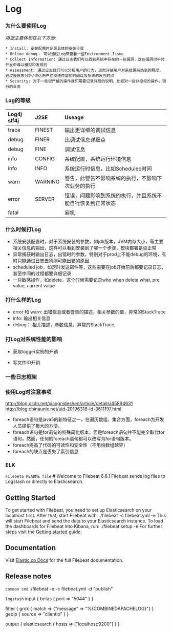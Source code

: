 # Log

### 为什么要使用Log

 *用途主要体现在以下方面:*

    * Install: 安装配置时记录具体的安装步骤
    * Online debug： 可以通过Log来查看一些Environment Issue
    * Collect Information: 通过日志我们可以找到系统中存在的一些漏洞，这些漏洞时平时开发中难以模拟和发现的
    * Assessment: 通过日志我们可以分析用户的行为，进而评估用户对系统保持热衷的程度，通过慢日志分析/评估用户在模块停留的时间以及系统的反应时间
    * Security: 对于一些很严格的操作我们需要记录详细的说明，比如对一些非授权的操作，银行的业务

### Log的等级

|Log4j slf4j |J2SE | Useage|
|:------------|:------|:------|
|trace|FINEST|输出更详细的调试信息|
|debug|FINER|比调试信息详细点|
|debug|FINE|调试信息|
|info|CONFIG|系统配置，系统运行环境信息|
|info|INFO|系统运行时信息，比如Scheduled时间|
|warn|WARNING|警告，此警告不影响系统的执行，不影响下次业务的执行|
|error|SERVER|错误，问题影响到系统的执行，并且系统不能自行恢复到正常状态|
|fatal||宕机|

### 什么时候打Log

* 系统安装配置时，对于系统安装的参数，如jdk版本，JVM内存大小，等主要相关信息的输出，这样可以看到安装到了哪一个步骤，模块部署是否正常
* 异常捕获时输出日志，出错时的参数，特别对于prod上不能debug的环境，有时只能通过日志去猜测可能出错的原因
* scheduled job，如定时发送邮件等，这些需要在job开始前后都要记录日志，甚至中间的过程都要详细记录
* 一些敏感操作，如delete，这个时候需要记录who when delete what, pre value, current value

### 打什么样的Log

* error 和 warn: 出错信息或者警告的描述，相关参数的值，异常的StackTrace
* info: 输出相关信息
* debug： 相关描述，参数信息，异常的StackTrace

### 打Log对系统性能的影响

* 获取logger实例的开销

* 写文件IO开销


### 一些日志框架

### 使用Log时注意事项

http://blog.csdn.net/xiangnideshen/article/details/45894631
http://blog.chinaunix.net/uid-20196318-id-3611197.html

* foreach语句是java5的新特征之一，在遍历数组、集合方面，foreach为开发人员提供了极大的方便。
* foreach语句是for语句的特殊简化版本，但是foreach语句并不能完全取代for语句，然而，任何的foreach语句都可以改写为for语句版本。
* foreach提高了代码的可读性和安全性（不用怕数组越界）
* foreach的缺点是丢失了索引信息

### ELK

`Filebeta README file`
    # Welcome to Filebeat 6.6.1
Filebeat sends log files to Logstash or directly to Elasticsearch.
## Getting Started
To get started with Filebeat, you need to set up Elasticsearch on
your localhost first. After that, start Filebeat with:
     ./filebeat -c filebeat.yml -e
This will start Filebeat and send the data to your Elasticsearch
instance. To load the dashboards for Filebeat into Kibana, run:
    ./filebeat setup -e
For further steps visit the
[Getting started](https://www.elastic.co/guide/en/beats/filebeat/6.6/filebeat-getting-started.html) guide.
## Documentation
Visit [Elastic.co Docs](https://www.elastic.co/guide/en/beats/filebeat/6.6/index.html)
for the full Filebeat documentation.
## Release notes

`common cmd`
./filebeat -e -c filebeat.yml -d "publish"

`logstash`
input {
    betas {
        port => "5044"
    }
}

filter {
    grok {
        match => {"message" => "%{COMBINEDAPACHELOG}"}
    }
    geoip {
        source => "clientip"
    }
}

output {
    elasticsearch {
        hosts => ["localhost:9200"]
    }
}